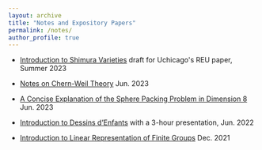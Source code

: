 ```yaml
---
layout: archive
title: "Notes and Expository Papers"
permalink: /notes/
author_profile: true
---
```


+ [Introduction to Shimura Varieties](../assets/REU_paper_Hang_Chen(draft).pdf)
   draft for Uchicago's REU paper, Summer 2023

+ [Notes on Chern-Weil Theory](../assets/Notes_on_Chern_Weil_Theory.pdf)
   Jun. 2023

+ [A Concise Explanation of the Sphere Packing Problem in Dimension 8](../assets/A_Concise_Explanation_of_the_Sphere_Packing_Problem_in_Dimension_8.pdf)
   Jun. 2023

+ [Introduction to Dessins d’Enfants](../assets/Intro_to_dessins.pdf)
   with a 3-hour presentation, Jun. 2022

+ [Introduction to Linear Representation of Finite Groups](../assets/Introduction_to_Representation_Theory_of_Finite_Groups.pdf)
   Dec. 2021
  

